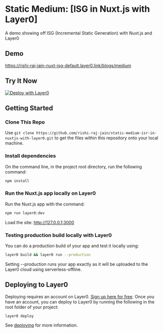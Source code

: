 # Static Medium: [ISG in Nuxt.js with Layer0]
A demo showing off ISG (Incremental Static Generation) with Nuxt.js and Layer0

## Demo
https://rishi-raj-jain-nuxt-isg-default.layer0.link/blogs/medium

## Try It Now
[![Deploy with Layer0](https://a.storyblok.com/f/117912/x/e4e996094a/frame-1.svg)](https://app.layer0.co/deploy?repo=https://github.com/rishi-raj-jain/static-medium-isr-in-nuxtjs-with-layer0)


## Getting Started

### Clone This Repo
Use ```git clone https://github.com/rishi-raj-jain/static-medium-isr-in-nuxtjs-with-layer0.git``` to get the files within this repository onto your local machine.

### Install dependencies
On the command line, in the project root directory, run the following command:
```bash
npm install
```

### Run the Nuxt.js app locally on Layer0
Run the Nuxt.js app with the command:

```bash
npm run layer0:dev
```
Load the site: http://127.0.0.1:3000

### Testing production build locally with Layer0
You can do a production build of your app and test it locally using:

```bash
layer0 build && layer0 run --production
```
Setting --production runs your app exactly as it will be uploaded to the Layer0 cloud using serverless-offline.

## Deploying to Layer0
Deploying requires an account on Layer0. [Sign up here for free](https://app.layer0.co/signup). Once you have an account, you can deploy to Layer0 by running the following in the root folder of your project:

```bash
layer0 deploy
```
See [deploying](https://docs.layer0.co/guides/deploying) for more information.